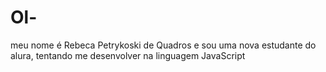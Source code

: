# Ol-
meu nome é Rebeca Petrykoski de Quadros e sou uma nova estudante do alura, tentando me desenvolver na linguagem JavaScript
